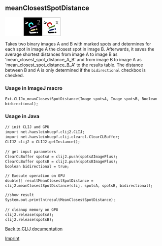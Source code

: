 ## meanClosestSpotDistance
<img src="images/mini_empty_logo.png"/><img src="images/mini_clij2_logo.png"/><img src="images/mini_clijx_logo.png"/>

Takes two binary images A and B with marked spots and determines for each spot in image A the closest spot in image B. Afterwards, it saves the average shortest distances from image A to image B as 'mean_closest_spot_distance_A_B' and from image B to image A as 'mean_closest_spot_distance_B_A' to the results table. The distance between B and A is only determined if the `bidirectional` checkbox is checked.

### Usage in ImageJ macro
```
Ext.CLIJx_meanClosestSpotDistance(Image spotsA, Image spotsB, Boolean bidirectional);
```


### Usage in Java
```
// init CLIJ and GPU
import net.haesleinhuepf.clij2.CLIJ;
import net.haesleinhuepf.clij.clearcl.ClearCLBuffer;
CLIJ2 clij2 = CLIJ2.getInstance();

// get input parameters
ClearCLBuffer spotsA = clij2.push(spotsAImagePlus);
ClearCLBuffer spotsB = clij2.push(spotsBImagePlus);
boolean bidirectional = true;
```

```
// Execute operation on GPU
double[] resultMeanClosestSpotDistance = clij2.meanClosestSpotDistance(clij, spotsA, spotsB, bidirectional);
```

```
//show result
System.out.println(resultMeanClosestSpotDistance);

// cleanup memory on GPU
clij2.release(spotsA);
clij2.release(spotsB);
```


[Back to CLIJ documentation](https://clij.github.io/)

[Imprint](https://clij.github.io/imprint)
